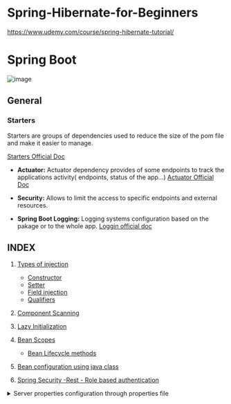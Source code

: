 # Spring-Hibernate-for-Beginners

https://www.udemy.com/course/spring-hibernate-tutorial/

# Spring Boot

![image](https://focusedlabs.io/hubfs/FocusedLabs_November_2022/Images/9995591c43c050fbfc25beacd8db1cc3d6eb7b75-600x315.png)

## General

### Starters

Starters are groups of dependencies used to reduce the size of the pom file and make it easier to manage.

[Starters Official Doc](https://docs.spring.io/spring-boot/docs/current/reference/htmlsingle/#using.build-systems.starters)

- **Actuator:** Actuator dependency provides of some endpoints to track the applications activity( endpoints, status of the app...)
  [Actuator Official Doc](https://docs.spring.io/spring-boot/docs/current/reference/htmlsingle/#actuator)

- **Security:** Allows to limit the access to specific endpoints and external resources.
- **Spring Boot Logging:** Logging systems configuration based on the pakage or to the whole app.
  [Loggin official doc](https://docs.spring.io/spring-boot/docs/current/reference/html/features.html#features.logging)

## INDEX

1.  [Types of injection](https://github.com/carlosreyplanelles/Spring-Hibernate-for-Beginners/tree/main/02-spring-boot-spring-core#injection_types)
    - [Constructor](https://github.com/carlosreyplanelles/Spring-Hibernate-for-Beginners/tree/main/02-spring-boot-spring-core#constructor)
    - [Setter](https://github.com/carlosreyplanelles/Spring-Hibernate-for-Beginners/tree/main/02-spring-boot-spring-core#setter)
    - [Field injection](https://github.com/carlosreyplanelles/Spring-Hibernate-for-Beginners/tree/main/02-spring-boot-spring-core#field_injection)
    - [Qualifiers](https://github.com/carlosreyplanelles/Spring-Hibernate-for-Beginners/tree/main/02-spring-boot-spring-core#qualifiers)
2.  [Component Scanning](https://github.com/carlosreyplanelles/Spring-Hibernate-for-Beginners/tree/main/02-spring-boot-spring-core#scan)
3.  [Lazy Initialization](https://github.com/carlosreyplanelles/Spring-Hibernate-for-Beginners/tree/main/02-spring-boot-spring-core#lazy)
4.  [Bean Scopes](https://github.com/carlosreyplanelles/Spring-Hibernate-for-Beginners/tree/main/02-spring-boot-spring-core#scope)
    - [Bean Lifecycle methods](https://github.com/carlosreyplanelles/Spring-Hibernate-for-Beginners/tree/main/02-spring-boot-spring-core#lifecycle)
5.  [Bean configuration using java class](https://github.com/carlosreyplanelles/Spring-Hibernate-for-Beginners/tree/main/02-spring-boot-spring-core#config_java_class)

6.  [Spring Security -Rest - Role based authentication]()

<details>
<summary>Server properties configuration through properties file</summary>

Spring boot server can be configured through the properties file of the project
[Common properties](https://docs.spring.io/spring-boot/docs/current/reference/html/application-properties.html#appendix.application-properties)

## Beans
## Hibernate

- Hibernate handles all of the low-level SQL
- Minimizes the amount of JDBC code you have to develop
- Hibernate provides the Object-to-Relational Mapping (ORM)
- Hibernate is the default implementation of JPA

[ORM](https://cdn.javarush.com/images/article/4b8f2fcd-2c48-497e-96a6-bf2100f93425/800.jpeg)

<details>
<summary> Hibernate Starters </summary>

- **Mysql Driver** Mysql JDBC Driver
- **Spring Data JPA** Spring Data JPA provides repository support for the Jakarta Persistence API (JPA). It eases development of applications that need to access JPA data sources.
[JPA Documentation](https://docs.spring.io/spring-data/jpa/docs/current/reference/html/)
</details>

<details>
<summary> DB connection config</summary>

In order to stablish a connection with the DB URL and the access information needs to be provided in the properties file.

[Database properties](https://github.com/carlosreyplanelles/Spring-Hibernate-for-Beginners/blob/main/03-spring-boot-hibernate-jpa-CRUD/01-cruddemo-student/src/main/resources/application.properties)

```
spring.datasource.url=jdbc:mysql://localhost:3306/hb_student_tracker
spring.datasource.username=hbstudent
spring.datasource.password=hbstudent
```

<details>
<summary>CRUD</summary>

In Spring Boot EntityManager is main component for creating queries.

**@Entity** Indicates this class represents a table in the database. If the class name and the table name are the same it it will connect both models automatically.
**@Table** Used to define the name of the table in the database to be related.Optional
**@Column** Defines the name of the column in the database that is stored in the following object.

[Student Entity](https://github.com/carlosreyplanelles/Spring-Hibernate-for-Beginners/blob/main/03-spring-boot-hibernate-jpa-CRUD/01-cruddemo-student/src/main/java/com/luv2code/cruddemo/entity/Student.java)

[StudentDAO (Data Access Object) interface](https://github.com/carlosreyplanelles/Spring-Hibernate-for-Beginners/blob/main/03-spring-boot-hibernate-jpa-CRUD/01-cruddemo-student/src/main/java/com/luv2code/cruddemo/dao/StudentDAO.java)

**@Repository** special @Component annotation implementation. Takes care of the bean creation (like @Component annotation) and also manages JDBC errors.
**@Transactional** Can be used on class or method level. This annotation handles the transaction to the database and the connection closing; also it will rollback the method calls when an unhandled expection is thrown **(The checked exception does not trigger a rollback of the transaction. We can, of course, configure this behavior with the rollbackFor and noRollbackFor annotation parameters)**.

[StudentDAO interface impementation](https://github.com/carlosreyplanelles/Spring-Hibernate-for-Beginners/blob/main/03-spring-boot-hibernate-jpa-CRUD/01-cruddemo-student/src/main/java/com/luv2code/cruddemo/dao/StudentDAOImpl.java)

[Main program](https://github.com/carlosreyplanelles/Spring-Hibernate-for-Beginners/blob/main/03-spring-boot-hibernate-jpa-CRUD/01-cruddemo-student/src/main/java/com/luv2code/cruddemo/CruddemoApplication.java)

</details>

<details>
<summary>Creating tables from java Classes</summary>

Application can be configured to create new tables based on the classes annotations. In order to do enable it the property spring.jpa.hibernate.ddl-auto needs to be configured.

| **spring.jpa.hibernate.ddl-auto value** |                                                                                 **Effect**                                                                                  |
| :-------------------------------------: | :-------------------------------------------------------------------------------------------------------------------------------------------------------------------------: |
|                **none**                 |                                                                      No database Schema initialization                                                                      |
|               **create**                |                           Drops and creates the schema at the application startup. With this option, all your data will be gone on each startup.                            |
|             **create-drop**             |                                      Creates schema at the startup and destroys the schema on context closure. Useful for unit tests.                                       |
|              **validate**               |           Only checks if the Schema matches the Entities. If the schema doesn’t match, then the application startup will fail. Makes no changes to the database.            |
|               **update**                | Updates the schema only if necessary. For example, If a new field was added in an entity, then it will simply alter the table for a new column without destroying the data. |

</details>
</details>

<details>
<summary>REST</summary>

## Rest Services

Steps to implement rest service:

1. Set up Database Dev Environment
2. Create Spring Boot project using Spring Initializr
3. Implement DAO layer
   > 1. Update db configs in application.properties
   >    [properties](https://github.com/carlosreyplanelles/Spring-Hibernate-for-Beginners/blob/main/04-spring-boot-%20rest-CRUD/cruddemo/src/main/resources/application.properties)
   > 2. Create Employee entity
   >    [entity](https://github.com/carlosreyplanelles/Spring-Hibernate-for-Beginners/blob/main/04-spring-boot-%20rest-CRUD/cruddemo/src/main/java/com/luv2code/springboot/cruddemo/entity/Employee.java)
   > 3. Create DAO interface
   >    [DAO interface](https://github.com/carlosreyplanelles/Spring-Hibernate-for-Beginners/blob/main/04-spring-boot-%20rest-CRUD/cruddemo/src/main/java/com/luv2code/springboot/cruddemo/dao/EmployeeDAO.java)
   > 4. Create DAO implementation
   >    [DAO impl](https://github.com/carlosreyplanelles/Spring-Hibernate-for-Beginners/blob/main/04-spring-boot-%20rest-CRUD/cruddemo/src/main/java/com/luv2code/springboot/cruddemo/dao/EmployeeDAOImpl.java)
   > 5. Create REST controller to use DAO
   >    [Rest Controller](https://github.com/carlosreyplanelles/Spring-Hibernate-for-Beginners/blob/main/04-spring-boot-%20rest-CRUD/cruddemo/src/main/java/com/luv2code/springboot/cruddemo/rest/EmployeeRestController.java)
4. Implement Service layer
   [Employee Service interface](https://github.com/carlosreyplanelles/Spring-Hibernate-for-Beginners/blob/main/04-spring-boot-%20rest-CRUD/cruddemo/src/main/java/com/luv2code/springboot/cruddemo/service/EmployeeService.java)
   [Employee Service Impl](https://github.com/carlosreyplanelles/Spring-Hibernate-for-Beginners/blob/main/04-spring-boot-%20rest-CRUD/cruddemo/src/main/java/com/luv2code/springboot/cruddemo/service/EmployeeServiceImpl.java)
5. Get list of employees
6. Get single employee by ID
7. Add a new employee
8. Update an existing employee
9. Delete an existing employee
   [Rest Controller](https://github.com/carlosreyplanelles/Spring-Hibernate-for-Beginners/blob/main/04-spring-boot-%20rest-CRUD/cruddemo/src/main/java/com/luv2code/springboot/cruddemo/rest/EmployeeRestController.java)

## Error Handling

1. Create a custom error response class
   [StudentErrorResponse] (https://github.com/carlosreyplanelles/Spring-Hibernate-for-Beginners/blob/main/04-spring-boot-%20rest-CRUD/demo/src/main/java/com/luv2code/demo/exception/StudentErrorResponse.java)
2. Create a custom exception class
   [StudentNotFound exception](https://github.com/carlosreyplanelles/Spring-Hibernate-for-Beginners/blob/main/04-spring-boot-%20rest-CRUD/demo/src/main/java/com/luv2code/demo/exception/StudentNotFoundException.java)
3. Update REST service to throw exception if student not found
   [StudentRestController (Exception Handling)](https://github.com/carlosreyplanelles/Spring-Hibernate-for-Beginners/blob/main/04-spring-boot-%20rest-CRUD/demo/src/main/java/com/luv2code/demo/rest/StudentRestController.java)
4. Add an exception handler method using @ExceptionHandler for Student not found exception
   [StudentRestController (Exception Handling)](https://github.com/carlosreyplanelles/Spring-Hibernate-for-Beginners/blob/main/04-spring-boot-%20rest-CRUD/demo/src/main/java/com/luv2code/demo/rest/StudentRestController.java)
5. Add an exception handler method using @ExceptionHandler for General exceptions
   [StudentRestController (Exception Handling)](https://github.com/carlosreyplanelles/Spring-Hibernate-for-Beginners/blob/main/04-spring-boot-%20rest-CRUD/demo/src/main/java/com/luv2code/demo/rest/StudentRestController.java)

In order to share this exception handling through all the Controllers a class for exception handling has to be created outside the controllers, be annotated as _@ControllerAdvice_ and move all the exception management code into this class. The methods in an @ControllerAdvice apply globally to all controllers.
[Exception handling class](https://github.com/carlosreyplanelles/Spring-Hibernate-for-Beginners/blob/main/04-spring-boot-%20rest-CRUD/demo/src/main/java/com/luv2code/demo/exception/StudentRestExceptionHandler.java)

## JPA Repositories

Spring Data JPA provides the interface: JpaRepository
Will have some basic CRUD methods (and queries) defined and implemented.
[Define custom queries](www.luv2code.com/spring-data-jpa-defining-custom-queries)

## Spring Data Rest

Once injected through pom file, spring data rest dependency will create a basic REST service based on the jpaRepository automatically with the corresponding endpoints.

### Configuration

**@RepositoryRestResource** Allows to modify the route to access to a resource and to create custom routes (@RestResource(path = "byEmail", rel = "customFindMethod")).
[Employee JPA repository](https://github.com/carlosreyplanelles/Spring-Hibernate-for-Beginners/blob/main/04-spring-boot-%20rest-CRUD/40-spring-boot-rest-crud-employee-with-spring-data-rest/src/main/java/com/luv2code/springboot/cruddemo/dao/EmployeeRepository.java)

When using spring data rest service HATEOAS service will generate the response paginated on batches of 20 registers. Pagination along with other properties can be modified via properties file:
[Spring Data Rest properties](https://docs.spring.io/spring-boot/docs/current/reference/html/application-properties.html#application-properties.data.spring.data.rest.base-path)

</details>

<details>

</details>
<details>
<summary>Thymeleaf</summary>

Thymeleaf is a templating framework used for java applications. This framework can be used for any type of application based on java.
[Thymeleaf docs](https://www.thymeleaf.org/documentation.html)

In order to return an html file, a controller have to be created and return the name of the html file without the extension. All the information will be added to the model by using the addAttribute method indicating the name and the value for this property in the model.
[Controller](https://github.com/carlosreyplanelles/Spring-Hibernate-for-Beginners/blob/main/07-Spring-boot-spring-mvc/01-thymeleafdemo-helloworld/src/main/java/com/luv2code/springboot/thymeleafdemo/controller/DemoController.java)

## Resources

By default, the system look for the templates in the resources folder of the project.

## Accessing java objects information

In order to access java objects information from the template we will have to will use the syntax ${\[Model property name\]}
[HTML template](https://github.com/carlosreyplanelles/Spring-Hibernate-for-Beginners/blob/main/07-Spring-boot-spring-mvc/01-thymeleafdemo-helloworld/src/main/resources/templates/helloWorld.html)

</details>

[SpringBoot Security](https://github.com/carlosreyplanelles/Spring-Hibernate-for-Beginners/tree/main/08-spring-boot-spring-mvc-security)

[Final Spring Boot Project - Employees Directory CRUD](https://github.com/carlosreyplanelles/Spring-Hibernate-for-Beginners/tree/main/08-spring-boot-spring-mvc-crud)

</details>
